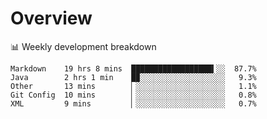 # Overview

📊 Weekly development breakdown

```text
Markdown    19 hrs 8 mins  ██████████████████▍░░  87.7%
Java        2 hrs 1 min    █▉░░░░░░░░░░░░░░░░░░░   9.3%
Other       13 mins        ▏░░░░░░░░░░░░░░░░░░░░   1.1%
Git Config  10 mins        ▏░░░░░░░░░░░░░░░░░░░░   0.8%
XML         9 mins         ▏░░░░░░░░░░░░░░░░░░░░   0.7%
```